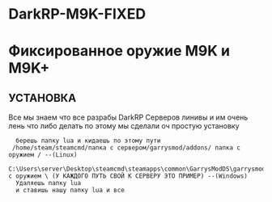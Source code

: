 # DarkRP-M9K-FIXED


Фиксированное оружие M9K и M9K+
=============================

УСТАНОВКА
------------

Все мы знаем что все разрабы DarkRP Серверов линивы и им очень лень что либо делать по этому мы сделали оч простую установку

      берешь папку lua и кидаешь по этому пути
     /home/steam/steamcmd/папка с сервером/garrysmod/addons/ папка с оружием / --(Linux)
     C:\Users\server\Desktop\steamcmd\steamapps\common\GarrysModDS\garrysmod\adddon\папка с оружием \ (У КАЖДОГО ПУТЬ СВОЙ К СЕРВЕРУ ЭТО ПРИМЕР) --(Windows)
      Удаляешь папку lua 
      и ставишь нашу папку lua и все
